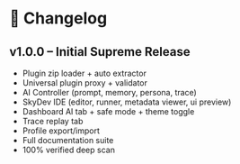 # **📜 Changelog**

## **v1.0.0 – Initial Supreme Release**

- Plugin zip loader + auto extractor
- Universal plugin proxy + validator
- AI Controller (prompt, memory, persona, trace)
- SkyDev IDE (editor, runner, metadata viewer, ui preview)
- Dashboard AI tab + safe mode + theme toggle
- Trace replay tab
- Profile export/import
- Full documentation suite
- 100% verified deep scan